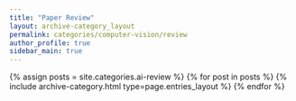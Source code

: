 ```yaml
---
title: "Paper Review"
layout: archive-category_layout
permalink: categories/computer-vision/review
author_profile: true
sidebar_main: true
---
```



{% assign posts = site.categories.ai-review %}
{% for post in posts %} {% include archive-category.html type=page.entries_layout %} {% endfor %}